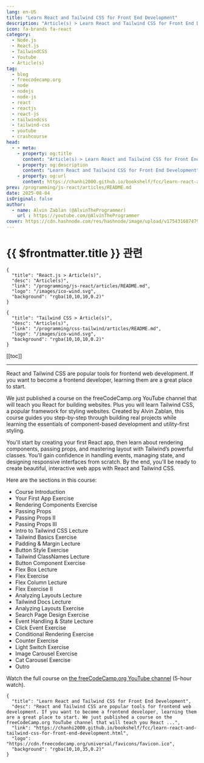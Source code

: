 ```yaml
---
lang: en-US
title: "Learn React and Tailwind CSS for Front End Development"
description: "Article(s) > Learn React and Tailwind CSS for Front End Development"
icon: fa-brands fa-react
category:
  - Node.js
  - React.js
  - TailwindCSS
  - Youtube
  - Article(s)
tag:
  - blog
  - freecodecamp.org
  - node
  - nodejs
  - node-js
  - react
  - reactjs
  - react-js
  - tailwindcss
  - tailwind-css
  - youtube
  - crashcourse
head:
  - - meta:
    - property: og:title
      content: "Article(s) > Learn React and Tailwind CSS for Front End Development"
    - property: og:description
      content: "Learn React and Tailwind CSS for Front End Development"
    - property: og:url
      content: https://chanhi2000.github.io/bookshelf/fcc/learn-react-and-tailwind-css-for-front-end-development.html
prev: /programming/js-react/articles/README.md
date: 2025-08-04
isOriginal: false
author:
  - name: Alvin Zablan (@AlvinTheProgrammer)
    url : https://youtube.com/@AlvinTheProgrammer
cover: https://cdn.hashnode.com/res/hashnode/image/upload/v1754316874796/7a378441-7dbd-4a78-9d09-210ec7d9d2f1.png
---
```


# {{ $frontmatter.title }} 관련

```component VPCard
{
  "title": "React.js > Article(s)",
  "desc": "Article(s)",
  "link": "/programming/js-react/articles/README.md",
  "logo": "/images/ico-wind.svg",
  "background": "rgba(10,10,10,0.2)"
}
```

```component VPCard
{
  "title": "Tailwind CSS > Article(s)",
  "desc": "Article(s)",
  "link": "/programming/css-tailwind/articles/README.md",
  "logo": "/images/ico-wind.svg",
  "background": "rgba(10,10,10,0.2)"
}
```

[[toc]]

---

<SiteInfo
  name="Learn React and Tailwind CSS for Front End Development"
  desc="React and Tailwind CSS are popular tools for frontend web development. If you want to become a frontend developer, learning them are a great place to start. We just published a course on the freeCodeCamp.org YouTube channel that will teach you React ..."
  url="https://freecodecamp.org/news/learn-react-and-tailwind-css-for-front-end-development"
  logo="https://cdn.freecodecamp.org/universal/favicons/favicon.ico"
  preview="https://cdn.hashnode.com/res/hashnode/image/upload/v1754316874796/7a378441-7dbd-4a78-9d09-210ec7d9d2f1.png"/>

React and Tailwind CSS are popular tools for frontend web development. If you want to become a frontend developer, learning them are a great place to start.

We just published a course on the freeCodeCamp.org YouTube channel that will teach you React for building websites. Plus you will learn Tailwind CSS, a popular framework for styling websites. Created by Alvin Zablan, this course guides you step-by-step through building real projects while learning the essentials of component-based development and utility-first styling.

You'll start by creating your first React app, then learn about rendering components, passing props, and mastering layout with Tailwind’s powerful classes. You'll gain confidence in handling events, managing state, and designing responsive interfaces from scratch. By the end, you’ll be ready to create beautiful, interactive web apps with React and Tailwind CSS.

Here are the sections in this course:

- Course Introduction
- Your First App Exercise
- Rendering Components Exercise
- Passing Props
- Passing Props II
- Passing Props III
- Intro to Tailwind CSS Lecture
- Tailwind Basics Exercise
- Padding & Margin Lecture
- Button Style Exercise
- Tailwind ClassNames Lecture
- Button Component Exercise
- Flex Box Lecture
- Flex Exercise
- Flex Column Lecture
- Flex Exercise II
- Analyzing Layouts Lecture
- Tailwind Docs Lecture
- Analyzing Layouts Exercise
- Search Page Design Exercise
- Event Handling & State Lecture
- Click Event Exercise
- Conditional Rendering Exercise
- Counter Exercise
- Light Switch Exercise
- Image Carousel Exercise
- Cat Carousel Exercise
- Outro

Watch the full course on [<VPIcon icon="fa-brands fa-youtube"/>the freeCodeCamp.org YouTube channel](https://youtu.be/IJ85kCdqWao) (5-hour watch).

<VidStack src="youtube/IJ85kCdqWao" />

<!-- TODO: add ARTICLE CARD -->
```component VPCard
{
  "title": "Learn React and Tailwind CSS for Front End Development",
  "desc": "React and Tailwind CSS are popular tools for frontend web development. If you want to become a frontend developer, learning them are a great place to start. We just published a course on the freeCodeCamp.org YouTube channel that will teach you React ...",
  "link": "https://chanhi2000.github.io/bookshelf/fcc/learn-react-and-tailwind-css-for-front-end-development.html",
  "logo": "https://cdn.freecodecamp.org/universal/favicons/favicon.ico",
  "background": "rgba(10,10,35,0.2)"
}
```
